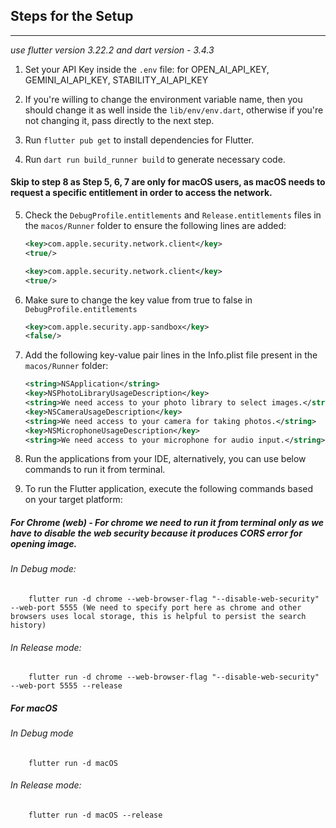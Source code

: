 ## Steps for the Setup
*******************************

*use flutter version 3.22.2 and dart version - 3.4.3*

1. Set your API Key inside the `.env` file: for  OPEN_AI_API_KEY, GEMINI_AI_API_KEY, STABILITY_AI_API_KEY

2. If you're willing to change the environment variable name, then you should change it as well inside the `lib/env/env.dart`, otherwise if you're not changing it, pass directly to the next step.

3. Run `flutter pub get` to install dependencies for Flutter.

4. Run `dart run build_runner build` to generate necessary code.

#### Skip to step 8 as Step 5, 6, 7 are only for macOS users, as macOS needs to request a specific entitlement in order to access the network.

5. Check the `DebugProfile.entitlements` and `Release.entitlements` files in the `macos/Runner` folder to ensure the following lines are added:

    ```xml
    <key>com.apple.security.network.client</key>
    <true/>

    <key>com.apple.security.network.client</key>
    <true/>

6. Make sure to change the key value from true to false in `DebugProfile.entitlements` 
    ```xml
    <key>com.apple.security.app-sandbox</key>
	<false/>

7. Add the following key-value pair lines in the Info.plist file present in the `macos/Runner` folder:
    ```xml
    <string>NSApplication</string>
	<key>NSPhotoLibraryUsageDescription</key>
	<string>We need access to your photo library to select images.</string>
	<key>NSCameraUsageDescription</key>
	<string>We need access to your camera for taking photos.</string>
	<key>NSMicrophoneUsageDescription</key>
	<string>We need access to your microphone for audio input.</string>

8. Run the applications from your IDE, alternatively, you can use below commands to run it from terminal.

9. To run the Flutter application, execute the following commands based on your target platform:

##### For Chrome (web) - For chrome we need to run it from terminal only as we have to disable the web security because it produces CORS error for opening image.

###### In Debug mode: 

        flutter run -d chrome --web-browser-flag "--disable-web-security" --web-port 5555 (We need to specify port here as chrome and other browsers uses local storage, this is helpful to persist the search history)
    
###### In Release mode:

        flutter run -d chrome --web-browser-flag "--disable-web-security" --web-port 5555 --release

##### For macOS 
    
###### In Debug mode

        flutter run -d macOS

###### In Release mode:

        flutter run -d macOS --release        




